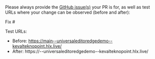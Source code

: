 Please always provide the [GitHub issue(s)](../issues) your PR is for, as well as test URLs where your change can be observed (before and after):

Fix #<gh-issue-id>

Test URLs:
- Before: https://main--universaleditoredgedemo--kevalteknopoint.hlx.live/
- After: https://<branch>--universaleditoredgedemo--kevalteknopoint.hlx.live/
